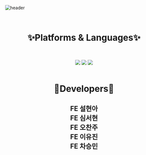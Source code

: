 ![header](https://capsule-render.vercel.app/api?type=shark&desc=2023%20동국대학교%20가을%20축제%20사이트%20FrontEnd&descAlign=70&descSize=20&color=auto&height=270&section=header&text=🍁%20FE%20Fall%20Festival%20🍂&fontAlignY=40&animation=fadeIn&fontSize=60)


<br>
<div align="center"><h1>✨Platforms & Languages✨</h1>
	<br>
	<br>
	<img src="https://img.shields.io/badge/html5-E34F26?style=flat&logo=html5&logoColor=white" />
	<img src="https://img.shields.io/badge/React-61DAFB?style=flat&logo=React&logoColor=white" />
	<img src="https://img.shields.io/badge/javascript-F7DF1E?style=flat&logo=javascript&logoColor=white" />
</div>
<br>

<div align="center"><h1>🦁Developers🦁</h1>

<h2>
  FE 설현아 <br>
  FE 심서현 <br>
  FE 오찬주 <br>
  FE 이유진 <br>
   FE 차승민 <br>
</h2>
</div>
